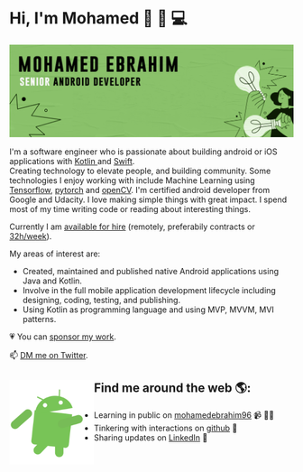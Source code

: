 # Hi, I'm Mohamed 👋 🧔 💻

<img src="https://raw.githubusercontent.com/mohamedebrahim96/mohamedebrahim96/master/images/gh-header-image.png" alt="banner that says Monica Powell - software engineer, content creator and community organizer alongside a cartoon illustration of Monica">

I'm a software engineer who is passionate about building android or iOS applications with  <a href="https://kotlinlang.org/"> Kotlin </a> and <a href="https://swift.org/"> Swift</a>.    
Creating technology to elevate people, and building community. Some technologies I enjoy working with include 
Machine Learning using <a href="https://www.tensorflow.org/">Tensorflow</a>, <a href="https://pytorch.org/">pytorch</a> and <a href="https://opencv.org/">openCV</a>. 
I'm certified android developer from Google and Udacity.  I love making simple things with great impact. 
I spend most of my time writing code or reading about interesting things.

Currently I am [available for hire](https://twitter.com/mohamedhima96) (remotely, preferabily contracts or [32h/week](https://twitter.com/mohamedhima96)). 

My areas of interest are: 

- Created, maintained and published native Android applications using Java and Kotlin.
- Involve in the full mobile application development lifecycle including designing, coding, testing, and publishing.
- Using Kotlin as programming language and using MVP, MVVM, MVI patterns.

💗 You can [sponsor my work](https://github.com/sponsors/mohamedebrahim96).

📫 [DM me on Twitter](https://twitter.com/mohamedhima96).



## Find me around the web 🌎: <a href="https://github.com/mohamedebrahim96"><img align="left" width="150" height="150" src="https://raw.githubusercontent.com/mohamedebrahim96/mohamedebrahim96.github.io/master/Social%20Media%20Icons/android.gif"></a>
- Learning in public on <a href="https://github.com/mohamedebrahim96">mohamedebrahim96</a> 📹 ✍🏾
- Tinkering with interactions on <a href="https://github.com/mohamedebrahim96"> github</a> 🏓
- Sharing updates on <a href="https://www.linkedin.com/in/mohamedebrahim96/">LinkedIn</a> 💼

